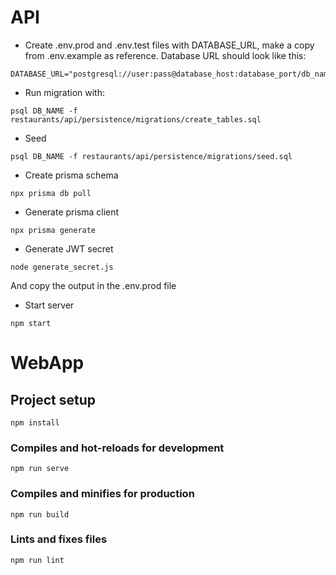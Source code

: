 # API

- Create .env.prod and .env.test files with DATABASE_URL, make a copy from .env.example as reference. Database URL should look like this:
```
DATABASE_URL="postgresql://user:pass@database_host:database_port/db_name"
```
- Run migration with:
```
psql DB_NAME -f restaurants/api/persistence/migrations/create_tables.sql
```
- Seed 
```
psql DB_NAME -f restaurants/api/persistence/migrations/seed.sql
```
- Create prisma schema
```
npx prisma db pull
```
- Generate prisma client
```
npx prisma generate
```

- Generate JWT secret
```
node generate_secret.js
```
And copy the output in the .env.prod file

- Start server
```
npm start
```



# WebApp

## Project setup
```
npm install
```

### Compiles and hot-reloads for development
```
npm run serve
```

### Compiles and minifies for production
```
npm run build
```

### Lints and fixes files
```
npm run lint
```